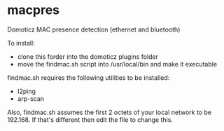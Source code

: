 # macpres
Domoticz MAC presence detection (ethernet and bluetooth)

To install:
- clone this forder into the domoticz plugins folder
- move the findmac.sh script into /usr/local/bin and make it executable

findmac.sh requires the following utilities to be installed:
- l2ping
- arp-scan

Also, findmac.sh assumes the first 2 octets of your local network to be 192.168. If that's different then edit the file to change this.
